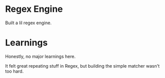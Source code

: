 # Regex Engine

Built a lil regex engine.

# Learnings

Honestly, no major learnings here.

It felt great repeating stuff in Regex, but building the simple matcher wasn't too hard.
